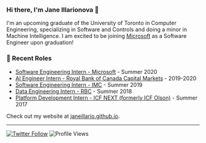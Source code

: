 ### Hi there, I'm Jane Illarionova 👋

I'm an upcoming graduate of the University of Toronto in Computer Engineering, specializing in Software and Controls and doing a minor in Machine Intelligence. I am excited to be joining [Microsoft](https://www.microsoft.com/) as a Software Engineer upon graduation!

<!--
**JaneIllario/JaneIllario** is a ✨ _special_ ✨ repository because its `README.md` (this file) appears on your GitHub profile.

Here are some ideas to get you started:

- 🔭 I’m currently working on ...
- 🌱 I’m currently learning ...
- 👯 I’m looking to collaborate on ...
- 🤔 I’m looking for help with ...
- 💬 Ask me about ...
- 📫 How to reach me: ...
- 😄 Pronouns: ...
- ⚡ Fun fact: ...
-->

### 📝 Recent Roles

<!-- writing starts -->
* [Software Engineering Intern - Microsoft](https://www.microsoft.com/) - Summer 2020
* [AI Engineer Intern - Royal Bank of Canada Capital Markets](https://www.rbccm.com/) - 2019-2020
* [Software Engineering Intern - IMC](https://www.imc.com/) - Summer 2019
* [Data Engineering Intern - RBC](https://www.rbcroyalbank.com/) - Summer 2018
* [Platform Development Intern - ICF NEXT (formerly ICF Olson)](https://www.icf.com) - Summer 2017
<!-- writing ends -->

Check out my website at [janeillario.github.io](https://www.janeillario.github.io/).

---
[![Twitter Follow](https://img.shields.io/twitter/follow/JaneIllarionova?label=Follow&style=social)](https://twitter.com/JaneIllarionova) ![Profile Views](https://gpvc.arturio.dev/janeillario)
